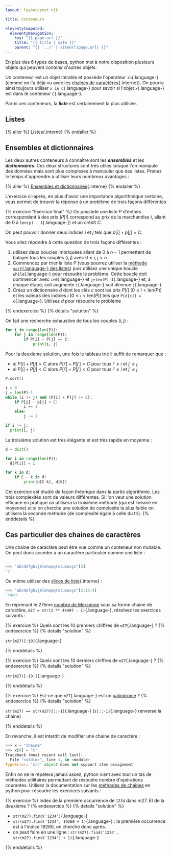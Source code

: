 ```yaml
---
layout: layout/post.njk

title: Conteneurs

eleventyComputed:
  eleventyNavigation:
    key: "{{ page.url }}"
    title: "{{ title | safe }}"
    parent: "{{ '../' | siteUrl(page.url) }}"
---
```


En plus des 6 types de bases, python met à notre disposition plusieurs objets qui peuvent _contenir_ d'autres objets.

Un conteneur est un objet itérable et possède l'opérateur `in`{.language-} (comme on l'a déjà vu avec les [chaînes de caractères](../../principes/opérations#chaines-in){.interne}). On pourra ainsi toujours utiliser `x in C`{.language-} pour savoir si l'objet `x`{.language-} est dans le conteneur `C`{.language-}.

Parmi ces conteneurs, la **_liste_** est certainement la plus utilisée.

## Listes

{% aller %}
[Listes](listes){.interne}
{% endaller %}

## Ensembles et dictionnaires

Les deux autres conteneurs à connaître sont les **_ensembles_** et les **_dictionnaires_**. Ces deux structures sont très utiles lorsque l'on manipule des données mais sont plus complexes à manipuler que des listes. Prenez le temps d'apprendre à utiliser leurs nombreux avantages :

{% aller %}
[Ensembles et dictionnaires](ensembles-dictionnaires){.interne}
{% endaller %}

L'exercice ci-après, en plus d'avoir une importance algorithmique certaine, vous permet de trouver la réponse à un problème de trois façons différentes

{% exercice "Exercice final" %}
On possède une liste $P$ d'entiers correspondant à des prix ($P[i]$ correspond au prix de la marchandise $i$, allant de 0 à `len(p) - 1`{.language-}) et un crédit $C$.

On peut pouvoir donner deux indices $i$ et $j$ tels que $p[i] + p[j] = C$.

Vous allez répondre à cette question de trois façons différentes :

1. utilisez deux boucles imbriquées allant de $0$ à $n-1$ permettent de balayer tous les couples $(i, j)$ avec $0 \leq i, j < n$
2. Commencez par trier la liste $P$ (vous pourrez utiliser la [méthode `sort`{.language-} des listes](https://docs.python.org/fr/3/howto/sorting.html#sorting-basics)) puis utilisez une unique boucle `while`{.language-} pour résoudre le problème. Cette boucle doit commencer avec `i=0`{.language-} et `j=len(P)-1`{.language-} et, à chaque étape, soit augmente `i`{.language-} soit diminue `j`{.language-}.
3. Créez un dictionnaire $d$ dont les clés $c$ sont les prix $P[i]$ ($0 \leq i < \text{len}(P)$) et les valeurs des indices $i$ ($0 \leq i < \text{len}(P)$) tels que `P[d[c]] = c`{.language-}. Utilisez $d$ pour résoudre le problème

{% endexercice %}
{% details "solution" %}

On fait une recherche exhaustive de tous les couples $(i, j)$ :

```python
for i in range(len(P)):
    for j in range(len(P)):
        if P[i] + P[j] == C:
            print(i, j)

```

Pour la deuxième solution, une fois le tableau trié il suffit de remarquer que :

- si $P[i] + P[j] > C$ alors $P[i'] + P[j'] > C$ pour tous $i' \leq i$ et $j' \geq j$
- si $P[i] + P[j] < C$ alors $P[i'] + P[j'] < C$ pour tous $i' \geq i$ et $j' \leq j$

```python
P.sort()

i = 0
j = len(P)-1
while (i != j) and (P[i] + P[j] != C):
    if P[i] + p[j] < C:
        i += 1
    else:
        j -= 1

if i != j:
  print(i, j)
```

La troisième solution est très élégante et est très rapide en moyenne :

```python
d = dict()

for i in range(len(P)):
  d[P[i]] = i

for k in d:
    if C - k in d:
        print(d[C-k], d[k])
```

Cet exercice est étudié de façon théorique dans la partie algorithmie. Les trois complexités sont de valeurs différentes. Si l'on veut une solution efficace en pratique on utilisera la troisième méthode (qui est linéaire en moyenne) et si on cherche une solution de complexité la plus faible on utilisera la seconde méthode (de complexité égale à celle du tri).
{% enddetails %}

## Cas particulier des chaines de caractères

Une chaine de caractère peut être vue comme un conteneur non mutable. On peut donc accéder à un caractère particulier comme une liste :

```python

>>> "abcdefghijklmnopqrstuvwxyz"[2]
'c'
```

Ou même utiliser des [slices de liste](./listes/#slices){.interne} :

```python
>>> "abcdefghijklmnopqrstuvwxyz"[2:15:4]
'cgko'
```

En reprenant le 27ème [nombre de Mersenne](https://fr.wikipedia.org/wiki/Nombre_de_Mersenne_premier) sous sa forme chaine de caractère, `m27 = str(2 ** 44497 - 1)`{.language-}, résolvez les exercices suivants :

{% exercice %}
Quels sont les 10 premiers chiffres de `m27`{.language-} ?
{% endexercice %}
{% details "solution" %}

`str(m27)[:10]`{.language-}

{% enddetails %}

{% exercice %}
Quels sont les 10 derniers chiffres de `m27`{.language-} ?
{% endexercice %}
{% details "solution" %}

`str(m27)[-10:]`{.language-}

{% enddetails %}

{% exercice %}
Est-ce que  `m27`{.language-} est un [palindrome](https://fr.wikipedia.org/wiki/Palindrome) ?
{% endexercice %}
{% details "solution" %}

`str(m27) == str(m27)[::-1]`{.language-} (`s[::-1]`{.language-} renverse la chaîne)

{% enddetails %}

En revanche, il est interdit de modifier une chaine de caractère :

```python
>>> x = "chaine"
>>> x[0] = "C"
Traceback (most recent call last):
  File "<stdin>", line 1, in <module>
TypeError: 'str' object does not support item assignment

```

Enfin on ne le répètera jamais assez, python vient avec tout un tas de méthodes utilitaires permettant de résoudre nombre d'opérations courantes. Utilisez la documentation sur les [méthodes de chaînes](https://docs.python.org/3/library/stdtypes.html#string-methods) en python pour résoudre les exercices suivants :

{% exercice %}
Index de la première occurrence de `1234` dans m27. Et de la deuxième ?
{% endexercice %}
{% details "solution" %}

- `str(m27).find('1234')`{.language-}
- `str(m27).find('1234', 19260 + 1)`{.language-} : la première occurrence est à l'indice 19260, on cherche donc après.
- on peut faire en une ligne : `str(m27).find('1234', str(m27).find('1234') + 1)`{.language-}

{% enddetails %}

